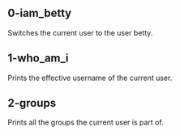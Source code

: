 ## 0-iam_betty 
Switches the current user to the user betty.

## 1-who_am_i
Prints the effective username of the current user.

## 2-groups 
Prints all the groups the current user is part of.
